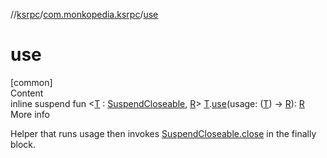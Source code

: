 //[ksrpc](../index.md)/[com.monkopedia.ksrpc](index.md)/[use](use.md)



# use  
[common]  
Content  
inline suspend fun <[T](use.md) : [SuspendCloseable](-suspend-closeable/index.md), [R](use.md)> [T](use.md).[use](use.md)(usage: ([T](use.md)) -> [R](use.md)): [R](use.md)  
More info  


Helper that runs usage then invokes [SuspendCloseable.close](-suspend-closeable/close.md) in the finally block.

  



